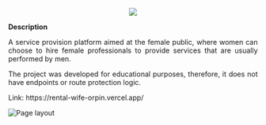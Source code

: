<p align="center">
   <img src="http://img.shields.io/static/v1?label=STATUS&message=ALREADY%20DEVELOPED&color=RED&style=for-the-badge" #vitrinedev/>
</p>

<div align="justify">
<b>Description</b>

<p>A service provision platform aimed at the female public, where women can choose to hire female professionals to provide services that are usually performed by men.</p>

<p>The project was developed for educational purposes, therefore, it does not have endpoints or route protection logic.</p>

<p>Link: https://rental-wife-orpin.vercel.app/</p>

![Page layout](https://github.com/dexter2k8/rental-wife/blob/main/src/assets/page.gif)

</div>
